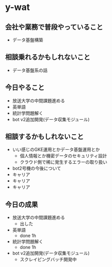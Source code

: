 # y-wat

## 会社や業務で普段やっていること
- データ基盤構築

## 相談乗れるかもしれないこと
- データ基盤系の話

## 今日やること
- 放送大学の中間課題進める
- 英単語
- 統計学問題解く
- bot v2追加開発(データ収集モジュール)

## 相談するかもしれないこと
- いい感じのGKE運用とかデータ基盤運用とか
  - 個人情報とか機密データのセキュリティ設計
  - クラウド側で稀に発生するエラーの取り扱い
- bot2号機の今後について
- キャリア
- キャリア
- キャリア

## 今日の成果
- 放送大学の中間課題進める
  - 出した
- 英単語
  - done 1h
- 統計学問題解く
  - done 1h
- bot v2追加開発(データ収集モジュール)
  - スクレイピングバッチ開発中